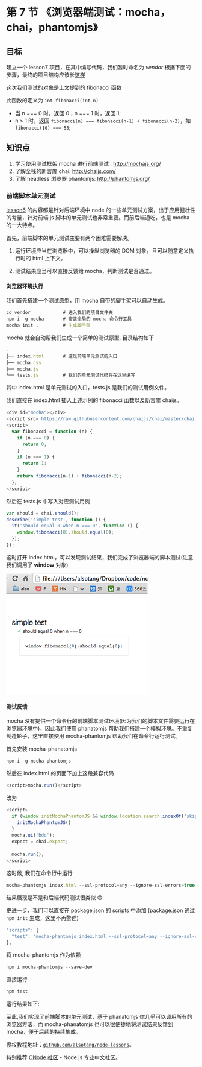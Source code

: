 # 第 7 节 《浏览器端测试：mocha，chai，phantomjs》

## 目标

建立一个 lesson7 项目，在其中编写代码，我们暂时命名为 *vendor* 根据下面的步骤，最终的项目结构应该长[这样](https://github.com/alsotang/node-lessons/tree/master/lesson7/vendor)

这次我们测试的对象是上文提到的 fibonacci 函数

此函数的定义为 `int fibonacci(int n)`

*   当 n === 0 时，返回 0；n === 1 时，返回 1;
*   n > 1 时，返回 `fibonacci(n) === fibonacci(n-1) + fibonacci(n-2)`，如 `fibonacci(10) === 55`;

## 知识点

1.  学习使用测试框架 mocha 进行前端测试 : http://mochajs.org/
2.  了解全栈的断言库 chai: http://chaijs.com/
3.  了解 headless 浏览器 phantomjs: http://phantomjs.org/

### 前端脚本单元测试

[lesson6](https://www.shiyanlou.com/courses/493) 的内容都是针对后端环境中 node 的一些单元测试方案，出于应用健壮性的考量，针对前端 js 脚本的单元测试也非常重要。而前后端通吃，也是 mocha 的一大特点。

首先，前端脚本的单元测试主要有两个困难需要解决。

1.  运行环境应当在浏览器中，可以操纵浏览器的 DOM 对象，且可以随意定义执行时的 html 上下文。

2.  测试结果应当可以直接反馈给 mocha，判断测试是否通过。

#### 浏览器环境执行

我们首先搭建一个测试原型，用 mocha 自带的脚手架可以自动生成。

```js
cd vendor            # 进入我们的项目文件夹
npm i -g mocha       # 安装全局的 mocha 命令行工具
mocha init .         # 生成脚手架 
```

mocha 就会自动帮我们生成一个简单的测试原型, 目录结构如下

```js
.
├── index.html       # 这是前端单元测试的入口
├── mocha.css
├── mocha.js
└── tests.js         # 我们的单元测试代码将在这里编写 
```

其中 index.html 是单元测试的入口，tests.js 是我们的测试用例文件。

我们直接在 index.html 插入上述示例的 fibonacci 函数以及断言库 chaijs。

```js
<div id="mocha"></div>
<script src='https://raw.githubusercontent.com/chaijs/chai/master/chai.js'></script>
<script>
  var fibonacci = function (n) {
    if (n === 0) {
      return 0;
    }
    if (n === 1) {
      return 1;
    }
    return fibonacci(n-1) + fibonacci(n-2);
  };
</script> 
```

然后在 tests.js 中写入对应测试用例

```js
var should = chai.should();
describe('simple test', function () {
  it('should equal 0 when n === 0', function () {
    window.fibonacci(0).should.equal(0);
  });
}); 
```

这时打开 index.html，可以发现测试结果，我们完成了浏览器端的脚本测试(注意我们调用了 **window** 对象)

![](https://raw.githubusercontent.com/alsotang/node-lessons/master/lesson7/1.png)

#### 测试反馈

mocha 没有提供一个命令行的前端脚本测试环境(因为我们的脚本文件需要运行在浏览器环境中)，因此我们使用 phanatomjs 帮助我们搭建一个模拟环境。不重复制造轮子，这里直接使用 mocha-phantomjs 帮助我们在命令行运行测试。

首先安装 mocha-phanatomjs

```js
npm i -g mocha-phantomjs 
```

然后在 index.html 的页面下加上这段兼容代码

```js
<script>mocha.run()</script> 
```

改为

```js
<script>
  if (window.initMochaPhantomJS && window.location.search.indexOf('skip') === -1) {
    initMochaPhantomJS()
  }
  mocha.ui('bdd');
  expect = chai.expect;

  mocha.run();
</script> 
```

这时候, 我们在命令行中运行

```js
mocha-phantomjs index.html --ssl-protocol=any --ignore-ssl-errors=true 
```

结果展现是不是和后端代码测试很类似 :smile:

更进一步，我们可以直接在 package.json 的 scripts 中添加 (package.json 通过 `npm init` 生成，这里不再赘述)

```js
"scripts": {
  "test": "mocha-phantomjs index.html --ssl-protocol=any --ignore-ssl-errors=true"
}, 
```

将 mocha-phantomjs 作为依赖

```js
npm i mocha-phantomjs --save-dev 
```

直接运行

```js
npm test 
```

运行结果如下:

至此,我们实现了前端脚本的单元测试，基于 phanatomjs 你几乎可以调用所有的浏览器方法，而 mocha-phanatomjs 也可以很便捷地将测试结果反馈到 mocha，便于后续的持续集成。

授权教程地址：[`github.com/alsotang/node-lessons`](https://github.com/alsotang/node-lessons)。

特别推荐 [CNode 社区](https://cnodejs.org) - Node.js 专业中文社区。